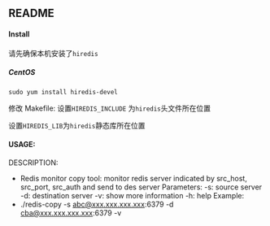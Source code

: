 
## README

#### Install
请先确保本机安装了`hiredis`

##### CentOS

```
sudo yum install hiredis-devel
```

修改 Makefile:
设置`HIREDIS_INCLUDE` 为`hiredis`头文件所在位置

设置`HIREDIS_LIB`为`hiredis`静态库所在位置

#### USAGE:

DESCRIPTION:
 - Redis monitor copy tool: monitor redis server indicated by src_host, src_port, src_auth and send to des server
Parameters: 
   -s: source server 
   -d: destination server 
   -v: show more information 
   -h: help 
Example: 
 - ./redis-copy -s abc@xxx.xxx.xxx.xxx:6379 -d cba@xxx.xxx.xxx.xxx:6379 -v

